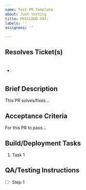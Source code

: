```yaml
---
name: Test PR Template
about: Just testing
title: MSCCLOUD-XXX:
labels: ''
assignees: ''

---
```


## Resolves Ticket(s)
- #

## Brief Description
This PR solves/fixes...

## Acceptance Criteria
For this PR to pass...

## Build/Deployment Tasks
1. Task 1

## QA/Testing Instructions
- [ ] Step 1
